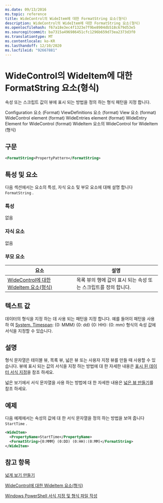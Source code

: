 ```yaml
---
ms.date: 09/13/2016
ms.topic: reference
title: WideControl의 WideItem에 대한 FormatString 요소(형식)
description: WideControl의 WideItem에 대한 FormatString 요소(형식)
ms.openlocfilehash: f67a18e3ec4f1323e7f9be8904db518c679d53e5
ms.sourcegitcommit: ba7315a496986451cfc1296b659d73ea2373d3f0
ms.translationtype: MT
ms.contentlocale: ko-KR
ms.lasthandoff: 12/10/2020
ms.locfileid: "92667881"
---
```

# <a name="formatstring-element-for-wideitem-for-widecontrol-format"></a>WideControl의 WideItem에 대한 FormatString 요소(형식)

속성 또는 스크립트 값이 뷰에 표시 되는 방법을 정의 하는 형식 패턴을 지정 합니다.

Configuration 요소 (Format) ViewDefinitions 요소 (format) View 요소 (format) WideControl element (format) WideEntries element (format) WideEntry Element for WideControl (format) WideItem 요소의 WideControl for WideItem (형식)

## <a name="syntax"></a>구문

```xml
<FormatString>PropertyPattern</FormatString>
```

## <a name="attributes-and-elements"></a>특성 및 요소

다음 섹션에서는 요소의 특성, 자식 요소 및 부모 요소에 대해 설명 합니다 `FormatString` .

### <a name="attributes"></a>특성

없음

### <a name="child-elements"></a>자식 요소

없음

### <a name="parent-elements"></a>부모 요소

|요소|설명|
|-------------|-----------------|
|[WideControl에 대한 WideItem 요소(형식)](./wideitem-element-for-widecontrol-format.md)|목록 뷰의 행에 값이 표시 되는 속성 또는 스크립트를 정의 합니다.|

## <a name="text-value"></a>텍스트 값

데이터의 형식을 지정 하는 데 사용 되는 패턴을 지정 합니다. 예를 들어이 패턴을 사용 하 여 [System. Timespan](/dotnet/api/System.TimeSpan): {0: MMM} {0: dd} {0: HH}: {0: mm} 형식의 속성 값에 서식을 지정할 수 있습니다.

## <a name="remarks"></a>설명

형식 문자열은 테이블 뷰, 목록 뷰, 넓은 뷰 또는 사용자 지정 뷰를 만들 때 사용할 수 있습니다. 뷰에 표시 되는 값의 서식을 지정 하는 방법에 대 한 자세한 내용은 [표시 된 데이터 서식 지정](./formatting-displayed-data.md)을 참조 하세요.

넓은 보기에서 서식 문자열을 사용 하는 방법에 대 한 자세한 내용은 [넓은 뷰 만들기](./creating-a-wide-view.md)를 참조 하세요.

## <a name="example"></a>예제

다음 예제에서는 속성의 값에 대 한 서식 문자열을 정의 하는 방법을 보여 줍니다 `StartTime` .

```xml
<WideItem>
  <PropertyName>StartTime</PropertyName>
  <FormatString>{0:MMM} (0:DD) (0:HH):(0:MM)</FormatString>
</WideItem>
```

## <a name="see-also"></a>참고 항목

[넓게 보기 만들기](./creating-a-wide-view.md)

[WideControl에 대한 WideItem 요소(형식)](./wideitem-element-for-widecontrol-format.md)

[Windows PowerShell 서식 지정 및 형식 파일 작성](./writing-a-powershell-formatting-file.md)
